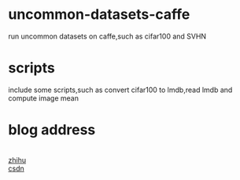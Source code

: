 # uncommon-datasets-caffe
run uncommon datasets on caffe,such as cifar100 and SVHN

# scripts
include some scripts,such as convert cifar100 to lmdb,read lmdb and compute image mean

# blog address
<br/>[zhihu](https://zhuanlan.zhihu.com/p/22147033)
<br/>[csdn](http://blog.csdn.net/yj3254/article/details/52303800)
